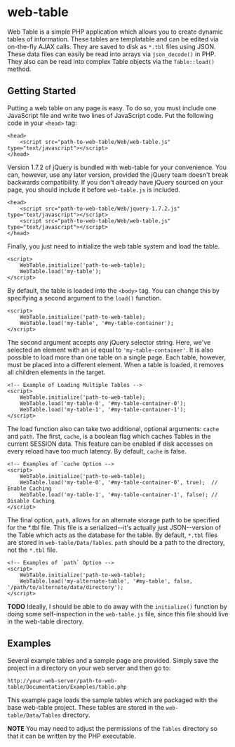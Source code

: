 web-table
=========

Web Table is a simple PHP application which allows you to create dynamic tables of information. These tables are templatable and can be edited via on-the-fly AJAX calls. They are saved to disk as `*.tbl` files using JSON. These data files can easily be read into arrays via `json_decode()` in PHP. They also can be read into complex Table objects via the `Table::load()` method.

Getting Started
---------------

Putting a web table on any page is easy. To do so, you must include one JavaScript file and write two lines of JavaScript code. Put the following code in your `<head>` tag:

	<head>
	    <script src="path-to-web-table/Web/web-table.js" type="text/javascript"></script>
	</head>

Version 1.7.2 of jQuery is bundled with web-table for your convenience. You can, however, use any later version, provided the jQuery team doesn't break backwards compatibility. If you don't already have jQuery sourced on your page, you should include it before `web-table.js` is included.

	<head>
	    <script src="path-to-web-table/Web/jquery-1.7.2.js" type="text/javascript"></script>
	    <script src="path-to-web-table/Web/web-table.js" type="text/javascript"></script>
	</head>

Finally, you just need to initialize the web table system and load the table.

	<script>
        WebTable.initialize('path-to-web-table);
		WebTable.load('my-table');
	</script>

By default, the table is loaded into the `<body>` tag. You can change this by specifying a second argument to the `load()` function.

	<script>
        WebTable.initialize('path-to-web-table);
		WebTable.load('my-table', '#my-table-container');
	</script>

The second argument accepts _any_ jQuery selector string. Here, we've selected an element with an `id` equal to `'my-table-container'`. It is also possible to load more than one table on a single page. Each table, however, must be placed into a different element. When a table is loaded, it removes all children elements in the target.


	<!-- Example of Loading Multiple Tables -->
	<script>
        WebTable.initialize('path-to-web-table);
		WebTable.load('my-table-0', '#my-table-container-0');
		WebTable.load('my-table-1', '#my-table-container-1');
	</script>

The load function also can take two additional, optional arguments: `cache` and `path`. The first, `cache`, is a boolean flag which caches Tables in the current SESSION data. This feature can be enabled if disk accesses on every reload have too much latency. By default, `cache` is false.

	<!-- Examples of `cache Option -->
	<script>
        WebTable.initialize('path-to-web-table);
		WebTable.load('my-table-0', '#my-table-container-0', true);  // Enable Caching
		WebTable.load('my-table-1', '#my-table-container-1', false); // Disable Caching
	</script>


The final option, `path`, allows for an alternate storage path to be specified for the *.tbl file. This file is a serialized--it's actually just JSON--version of the Table which acts as the database for the table. By default, `*.tbl` files are stored in `web-table/Data/Tables`. `path` should be a path to the directory, not the `*.tbl` file.

	<!-- Examples of `path` Option -->
	<script>
        WebTable.initialize('path-to-web-table);
		WebTable.load('my-alternate-table', '#my-table', false, '/path/to/alternate/data/directory');
	</script>

**TODO** Ideally, I should be able to do away with the `initialize()` function by doing some self-inspection in the `web-table.js` file, since this file should live in the web-table directory.

Examples
--------

Several example tables and a sample page are provided. Simply save the project in a directory on your web server and then go to:

	http://your-web-server/path-to-web-table/Documentation/Examples/table.php

This example page loads the sample tables which are packaged with the base web-table project. These tables are stored in the `web-table/Data/Tables` directory.

**NOTE** You may need to adjust the permissions of the `Tables` directory so that it can be written by the PHP executable.
